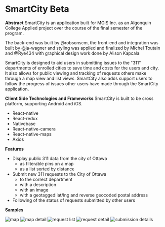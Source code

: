 # SmartCity Beta
**Abstract**
SmartCity is an application built for MGIS Inc. as an Algonquin College Applied project over the course of the final semester of the program. 

The back-end was built by @robsonscm, the front-end and integration was built by @ja-wagner and styling was applied and finalized by Michel Toutain and @Rye434 with graphical design work done by Alison Kapcala  

SmartCity is designed to aid users in submitting issues to the "311" departments of enrolled cities to save time and costs for the users and city. It also allows for public viewing and tracking of requests others make through a map view and list views. SmartCity also adds support users to follow the progress of issues other users have made through the SmartCity application. 

**Client Side Technologies and Frameworks**
SmartCity is built to be cross platform, supporting Android and iOS.
 - React-native
 - React-redux
 - Nativebase
 - React-native-camera
 - React-native-maps
 - Axios

**Features**
 - Display public 311 data from the city of Ottawa
	 - as filterable pins on a map
	 - as a list sorted by distance
 - Submit new 311 requests to the City of Ottawa
	 - to the correct department
	 - with a description
	 - with an image
	 - with a geotagged lat/lng and reverse geocoded postal address
 - Following of the status of requests submitted by other users

**Samples**

![map](https://imgur.com/RioEKkX.png)
![map detail](https://imgur.com/Q1ZVDNY.png)
![request list](https://imgur.com/E80k1Fh.png)
![request detail](https://imgur.com/19A3M2C.png)
![submission details](https://imgur.com/19A3M2C.png)
